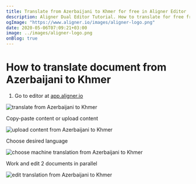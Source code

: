 ```yaml
---
title: Translate from Azerbaijani to Khmer for free in Aligner Editor
description: Aligner Dual Editor Tutorial. How to translate for free from Azerbaijani to Khmer. Aligner is multilingual document management platform. 
ogImage: "https://www.aligner.io/images/aligner-logo.png"
date: 2020-05-06T07:09:21+03:00
image: ../images/aligner-logo.png
onBlog: true
---
```


# How to translate document from Azerbaijani to Khmer

1. Go to editor at [app.aligner.io](https://app.aligner.io "Aligner App web page")

![translate from Azerbaijani to Khmer](../aligner-blank-editor.png "translate from Azerbaijani to Khmer")

Copy-paste content or upload content

![upload content from Azerbaijani to Khmer](../aligner-uploaded-document.png "upload content from Azerbaijani to Khmer")

Choose desired language

![choose machine translation from Azerbaijani to Khmer](../aligner-language-dropdown.png "choose machine translation from Azerbaijani to Khmer")

Work and edit 2 documents in parallel

![edit translation from Azerbaijani to Khmer](../aligner-double-sitded-editor.png "edit translation from Azerbaijani to Khmer")

